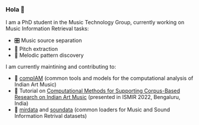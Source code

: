 ### Hola 👋

I am a PhD student in the Music Technology Group, currently working on Music Information Retrieval tasks:
- 🎛️ Music source separation
- 🎤 Pitch extraction
- 🎵 Melodic pattern discovery

I am currently maintining and contributing to: 

- 🎻 [compIAM](https://github.com/MTG/compIAM) (common tools and models for the computational analysis of Indian Art Music)
- 📝 Tutorial on [Computational Methods for Supporting Corpus-Based Research on Indian Art Music](https://github.com/MTG/IAM-tutorial-ismir22) (presented in ISMIR 2022, Bengaluru, India)
- 📁 [mirdata](https://github.com/mir-dataset-loaders/mirdata) and [soundata](https://github.com/soundata/soundata) (common loaders for Music and Sound Information Retrival datasets)

<!---
![Genís's GitHub stats](https://github-readme-stats.vercel.app/api?username=genisplaja&count_private=true&show_icons=true&theme=highcontrast)
--->
